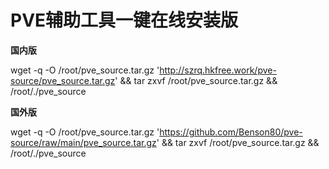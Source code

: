 # PVE辅助工具一键在线安装版

**国内版**

wget -q -O /root/pve_source.tar.gz 'http://szrq.hkfree.work/pve-source/pve_source.tar.gz' && tar zxvf /root/pve_source.tar.gz && /root/./pve_source

**国外版**

wget -q -O /root/pve_source.tar.gz 'https://github.com/Benson80/pve-source/raw/main/pve_source.tar.gz' && tar zxvf /root/pve_source.tar.gz && /root/./pve_source

